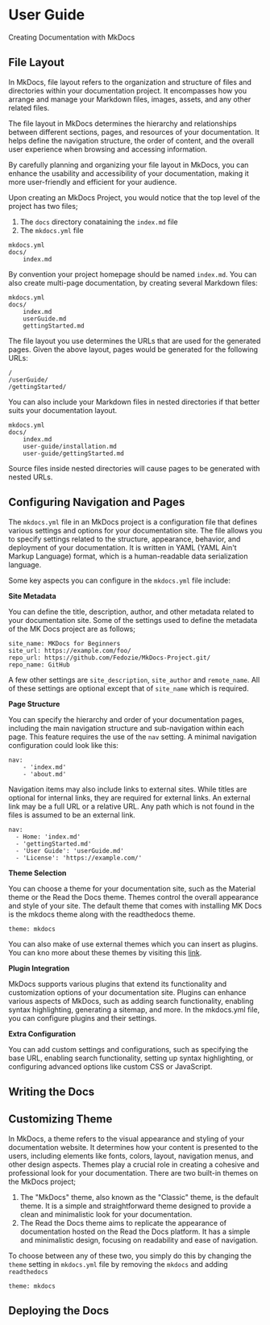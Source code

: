 # User Guide
Creating Documentation with MkDocs

## File Layout
In MkDocs, file layout refers to the organization and structure of files and directories within your documentation project. It encompasses how you arrange and manage your Markdown files, images, assets, and any other related files.

The file layout in MkDocs determines the hierarchy and relationships between different sections, pages, and resources of your documentation. It helps define the navigation structure, the order of content, and the overall user experience when browsing and accessing information.

By carefully planning and organizing your file layout in MkDocs, you can enhance the usability and accessibility of your documentation, making it more user-friendly and efficient for your audience.

Upon creating an MkDocs Project, you would notice that the top level of the project has two files; 

1. The `docs` directory conataining the `index.md` file
2. The `mkdocs.yml` file

```
mkdocs.yml
docs/
    index.md
```

By convention your project homepage should be named `index.md`. You can also create multi-page documentation, by creating several Markdown files:
```
mkdocs.yml
docs/
    index.md
    userGuide.md
    gettingStarted.md
```

The file layout you use determines the URLs that are used for the generated pages. Given the above layout, pages would be generated for the following URLs:
```
/
/userGuide/
/gettingStarted/
```

You can also include your Markdown files in nested directories if that better suits your documentation layout.
```
mkdocs.yml
docs/
    index.md
    user-guide/installation.md
    user-guide/gettingStarted.md
```
Source files inside nested directories will cause pages to be generated with nested URLs.

## Configuring Navigation and Pages
The `mkdocs.yml` file in an MkDocs project is a configuration file that defines various settings and options for your documentation site. The file allows you to specify settings related to the structure, appearance, behavior, and deployment of your documentation. It is written in YAML (YAML Ain't Markup Language) format, which is a human-readable data serialization language.

Some key aspects you can configure in the `mkdocs.yml` file include:

**Site Metadata**

You can define the title, description, author, and other metadata related to your documentation site.
Some of the settings used to define the metadata of the MK Docs project are as follows;
```
site_name: MKDocs for Beginners
site_url: https://example.com/foo/
repo_url: https://github.com/Fedozie/MkDocs-Project.git/
repo_name: GitHub
```
A few other settings are `site_description`, `site_author` and `remote_name`. All of these settings are optional except that of `site_name` which is required.

**Page Structure**

You can specify the hierarchy and order of your documentation pages, including the main navigation structure and sub-navigation within each page. This feature requires the use of the `nav` setting. A minimal navigation configuration could look like this:
```
nav:
    - 'index.md'
    - 'about.md'
```
Navigation items may also include links to external sites. While titles are optional for internal links, they are required for external links. An external link may be a full URL or a relative URL. Any path which is not found in the files is assumed to be an external link.

```
nav: 
  - Home: 'index.md'
  - 'gettingStarted.md'
  - 'User Guide': 'userGuide.md'
  - 'License': 'https://example.com/'
```

**Theme Selection**

You can choose a theme for your documentation site, such as the Material theme or the Read the Docs theme. Themes control the overall appearance and style of your site. The default theme that comes with installing MK Docs is the mkdocs theme along with the readthedocs theme. 
```
theme: mkdocs
```
You can also make of use external themes which you can insert as plugins. You can kno more about these themes by visiting this [link](https://github.com/mkdocs/catalog#-theming).

**Plugin Integration**

MkDocs supports various plugins that extend its functionality and customization options of your documentation site. Plugins can enhance various aspects of MkDocs, such as adding search functionality, enabling syntax highlighting, generating a sitemap, and more. In the mkdocs.yml file, you can configure plugins and their settings.

**Extra Configuration**

You can add custom settings and configurations, such as specifying the base URL, enabling search functionality, setting up syntax highlighting, or configuring advanced options like custom CSS or JavaScript.

## Writing the Docs


## Customizing Theme
In MkDocs, a theme refers to the visual appearance and styling of your documentation website. It determines how your content is presented to the users, including elements like fonts, colors, layout, navigation menus, and other design aspects. Themes play a crucial role in creating a cohesive and professional look for your documentation. There are two built-in themes on the MkDocs project; 

1. The "MkDocs" theme, also known as the "Classic" theme, is the default theme. It is a simple and straightforward theme designed to provide a clean and minimalistic look for your documentation.
2. The Read the Docs theme aims to replicate the appearance of documentation hosted on the Read the Docs platform. It has a simple and minimalistic design, focusing on readability and ease of navigation.

To choose between any of these two, you simply do this by changing the `theme` setting in `mkdocs.yml` file by removing the `mkdocs` and adding `readthedocs`

```
theme: mkdocs
```


## Deploying the Docs